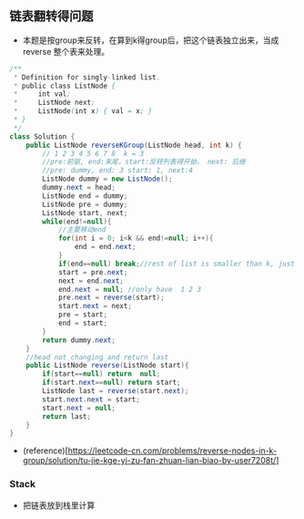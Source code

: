 ## 链表翻转得问题
- 本题是按group来反转，在算到k得group后，把这个链表独立出来，当成reverse 整个表来处理。
```java
/**
 * Definition for singly-linked list.
 * public class ListNode {
 *     int val;
 *     ListNode next;
 *     ListNode(int x) { val = x; }
 * }
 */
class Solution {
    public ListNode reverseKGroup(ListNode head, int k) {
        // 1 2 3 4 5 6 7 8  k = 3
        //pre:前驱, end:末尾，start:反转列表得开始， next: 后继
        //pre: dummy, end: 3 start: 1, next:4
        ListNode dummy = new ListNode();
        dummy.next = head;
        ListNode end = dummy;
        ListNode pre = dummy;
        ListNode start, next;
        while(end!=null){
            //主要移动end
            for(int i = 0; i<k && end!=null; i++){
                end = end.next;
            }
            if(end==null) break;//rest of list is smaller than k, just retuen result.
            start = pre.next;
            next = end.next;
            end.next = null; //only have  1 2 3
            pre.next = reverse(start);
            start.next = next;
            pre = start;
            end = start;
        }
        return dummy.next;
    }
    //head not changing and return last
    public ListNode reverse(ListNode start){
        if(start==null) return  null;
        if(start.next==null) return start;
        ListNode last = reverse(start.next);
        start.next.next = start;
        start.next = null;
        return last;
    }
}
```
- (reference)[https://leetcode-cn.com/problems/reverse-nodes-in-k-group/solution/tu-jie-kge-yi-zu-fan-zhuan-lian-biao-by-user7208t/] 

### Stack
- 把链表放到栈里计算
